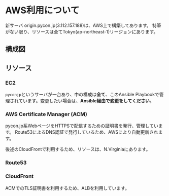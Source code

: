 # AWS利用について

新サーバ origin.pycon.jp(3.112.157.188)は、AWS上で構築してあります。
特筆がない限り、リソースは全てTokyo(ap-northeast-1)リージョンにあります。

## 構成図

## リソース
### EC2
`pyconjp`というサーバが一台あり、中の構成は**全て**、このAnsible Playbookで管理されています。変更したい場合は、**Ansible経由で変更をしてください**。

### AWS Certificate Manager (ACM)
pycon.jp系WebページをHTTPSで配信するための証明書を発行、管理しています。
Route53によるDNS認証で発行しているため、AWSにより自動更新されます。

後述のCloudFrontで利用するため、リソースは、N.Virginiaにあります。



### Route53



### CloudFront
ACMでのTLS証明書を利用するため、ALBを利用しています。
